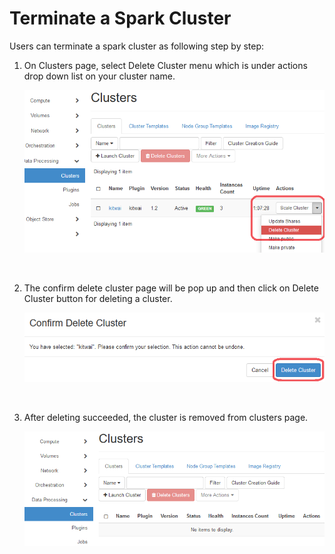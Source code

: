 # Terminate a Spark Cluster

Users can terminate a spark cluster as following step by step:

1. On Clusters page, select Delete Cluster menu which is under actions drop down list on your cluster name.

   <img src="terminate-1.png" width="600">

   ​

2. The confirm delete cluster page will be pop up and then click on Delete Cluster button for deleting a cluster.

   <img src="terminate-2.png" width="600">

   ​

3. After deleting succeeded, the cluster is removed from clusters page.

   <img src="terminate-3.png" width="600">

   ​